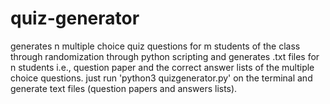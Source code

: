# quiz-generator
generates n  multiple choice quiz questions for m students of the class through randomization through python scripting and generates .txt files for n students i.e., question paper and the correct answer lists of the multiple choice questions.
just run 'python3 quizgenerator.py'  on the terminal and generate text files (question papers and answers lists).

